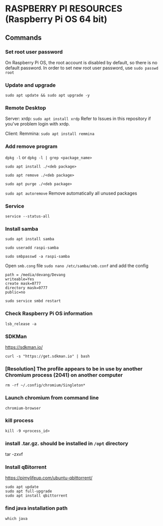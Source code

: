 # RASPBERRY PI RESOURCES (Raspberry Pi OS 64 bit)
## Commands

### Set root user password
On Raspberry Pi OS, the root account is disabled by default, so there is no default password.
In order to set new root user password, use `sudo passwd root`

### Update and upgrade 
`sudo apt update && sudo apt upgrade -y`
### Remote Desktop
  Server: xrdp: `sudo apt install xrdp`
    Refer to Issues in this repository if you've problem login with xrdp.
    
  Client: Remmina: `sudo apt install remmina`

### Add remove program
`dpkg -l` or `dpkg -l | grep <package_name>`

`sudo apt install ./<deb package>`

`sudo apt remove ./<deb package>`

`sudo apt purge ./<deb package>`

`sudo apt autoremove` Remove automatically all unused packages

### Service
`service --status-all`

### Install samba
`sudo apt install samba`

`sudo useradd raspi-samba`

`sudo smbpasswd -a raspi-samba`

Open `smb.cong` file `sudo nano /etc/samba/smb.conf` and add the config 
```[devang-hd]
path = /media/devang/Devang
writeable=Yes
create mask=0777
directory mask=0777
public=no
```

`sudo service smbd restart`


### Check Raspberry Pi OS information
`lsb_release -a`

### SDKMan
https://sdkman.io/

`curl -s "https://get.sdkman.io" | bash`

### [Resolution] The profile appears to be in use by another Chromium process (2041) on another computer
`rm -rf ~/.config/chromium/Singleton*`

### Launch chromium from command line
`chromium-browser`

### kill process
`kill -9 <process_id>`

### install .tar.gz. should be installed in `/opt` directory
tar -zxvf <file>

### Install qBitorrent
https://pimylifeup.com/ubuntu-qbittorrent/
```
sudo apt update 
sudo apt full-upgrade 
sudo apt install qbittorrent
```

### find java installation path
`which java`
